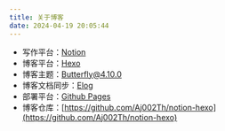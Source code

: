 ```yaml
---
title: 关于博客
date: 2024-04-19 20:05:44
---
```


- 写作平台：[Notion](https://www.notion.so)
- 博客平台：[Hexo](https://hexo.io/)
- 博客主题：[Butterfly@4.10.0](https://github.com/jerryc127/hexo-theme-butterfly)
- 博客文档同步：[Elog](https://github.com/LetTTGACO/elog)
- 部署平台：[Github Pages](https://pages.github.com/)
- 博客仓库：[https://github.com/Aj002Th/notion-hexo](https://github.com/Aj002Th/notion-hexo)
